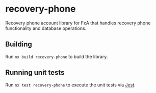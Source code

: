 # recovery-phone

Recovery phone account library for FxA that handles recovery phone functionality and database operations.

## Building

Run `nx build recovery-phone` to build the library.

## Running unit tests

Run `nx test recovery-phone` to execute the unit tests via [Jest](https://jestjs.io).
